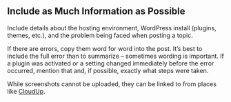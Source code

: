 ## Include as Much Information as Possible

Include details about the hosting environment, WordPress install (plugins, themes, etc.), and the problem being faced when posting a topic.

If there are errors, copy them word for word into the post. It’s best to include the full error than to summarize – sometimes wording is important. If a plugin was activated or a setting changed immediately before the error occurred, mention that and, if possible, exactly what steps were taken.

While screenshots cannot be uploaded, they can be linked to from places like [CloudUp](https://cloudup.com/).